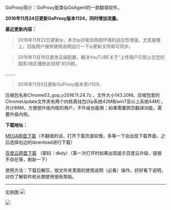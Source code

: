 GoProxy简介：GoProxy是类似GoAgent的一款翻墙软件。

**2016年11月24日更新GoPrxoy版本1124，同时增加流量。**

**最近更新内容：**

> 2016年11月22日更新ip，本次ip对电信网络环境的适应性增强，尤其是晚上。旧版用户按照使用说明运行一下ip更新文件即可同步。

> 2016年11月16日更改云端配置，解决YouTUBE关于“上传用户已禁止在您的国家/地区播放此视频”的问题。

.......

> 2016年11月5日更新GoProxy版本至r1109。



压缩包名称Chrome53_gop_v2016.11.24.7z ，文件大小143.20M。压缩包里的ChromeUpdate文件夹有两个内核离线包(Xp系统42M和win7及以上系统44M），共计86M，方便想升级内核的用户，不升级也能用；如果需要网页翻译功能，需要升级内核。

**下载地址：**

[MEGA网盘下载](https://mega.nz/#!tpgGWTZY!0I9SXF8wgntuAlx97ZkuvvU6HvnNFo87yBp6FzUDnck)（不翻墙的话，打开下载页面较慢，多等一下会出现下载界面，之后选择右边的download进行下载）

[百度云网盘下载](http://pan.baidu.com/s/1bG0Yy6) （密码：dkdy）（第一次打开时如果出现提示百度云升级，链接不存在等，刷新一下）



使用方法：下载后解压，按文件夹里面的使用说明（必看）操作。好好看下说明，对你了解软件和长期使用很有帮助。

***
实例图
![](https://raw.githubusercontent.com/Alvin9999/pac2/master/goagent综合版使用1.png)

![](https://raw.githubusercontent.com/Alvin9999/pac2/master/GOP1.png)